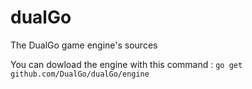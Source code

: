 # dualGo
The DualGo game engine's sources 

You can dowload the engine with this command :
`go get github.com/DualGo/dualGo/engine`
